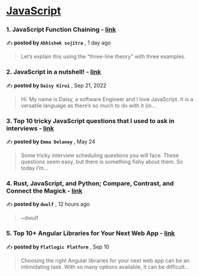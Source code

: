 
<h1><a href=https://medium.com/tag/javascript-development/recommended target="_blank" rel="noopener noreferrer">JavaScript</a></h1>
<h3>1. JavaScript Function Chaining - <a href=https://medium.com/stackademic/javascript-function-chaining-225c34fde74a?source=tag_recommended_feed---------0-84----------javascript_development----------777abe6b_f7be_486f_abb7_7497e951263f------- target="_blank" rel="noopener noreferrer">link</a></h3>

✍️ **posted by `Abhishek sojitra`** <date> , 1 day ago</date>

<blockquote>Let’s explain this using the “three-line theory” with three examples.</blockquote>

<h3>2. JavaScript in a nutshell! - <a href=https://medium.com/@daisykirui/javascript-in-a-nutshell-669dab5b6e78?source=tag_recommended_feed---------1-107----------javascript_development----------777abe6b_f7be_486f_abb7_7497e951263f------- target="_blank" rel="noopener noreferrer">link</a></h3>

✍️ **posted by `Daisy Kirui`** <date> , Sep 21, 2022</date>

<blockquote>Hi. My name is Daisy, a software Engineer and I love JavaScript. It is a versatile language as there’s so much to do with it (in…</blockquote>

<h3>3. Top 10 tricky JavaScript questions that I used to ask in interviews - <a href=https://medium.com/@emma-delaney/top-10-tricky-javascript-questions-that-i-used-to-ask-in-interviews-2cb3912271a9?source=tag_recommended_feed---------2-85----------javascript_development----------777abe6b_f7be_486f_abb7_7497e951263f------- target="_blank" rel="noopener noreferrer">link</a></h3>

✍️ **posted by `Emma Delaney`** <date> , May 24</date>

<blockquote>Some tricky interview scheduling questions you will face. These questions seem easy, but there is something fishy about them. So today I’m…</blockquote>

<h3>4. Rust, JavaScript, and Python; Compare, Contrast, and Connect the Magick - <a href=https://medium.com/@dwulf69/rust-javascript-and-python-compare-contrast-and-connect-the-magick-cb88fb9f8695?source=tag_recommended_feed---------3-84----------javascript_development----------777abe6b_f7be_486f_abb7_7497e951263f------- target="_blank" rel="noopener noreferrer">link</a></h3>

✍️ **posted by `dwulf`** <date> , 12 hours ago</date>

<blockquote>~dwulf</blockquote>

<h3>5. Top 10+ Angular Libraries for Your Next Web App - <a href=https://medium.com/@flatlogic-manager/top-10-angular-libraries-for-your-next-web-app-edeb250a9ae3?source=tag_recommended_feed---------4-85----------javascript_development----------777abe6b_f7be_486f_abb7_7497e951263f------- target="_blank" rel="noopener noreferrer">link</a></h3>

✍️ **posted by `Flatlogic Platform`** <date> , Sep 10</date>

<blockquote>Choosing the right Angular libraries for your next web app can be an intimidating task. With so many options available, it can be difficult…</blockquote>


